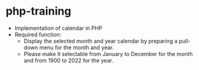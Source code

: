 # php-training
* Implementation of calendar in PHP
* Required function:
    * Display the selected month and year calendar by preparing a pull-down menu for the month and year.
    * Please make it selectable from January to December for the month and from 1900 to 2022 for the year.
